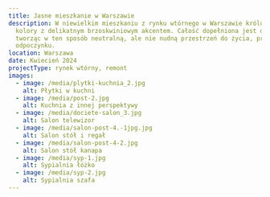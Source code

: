 ```yaml
---
title: Jasne mieszkanie w Warszawie
description: W niewielkim mieszkaniu z rynku wtórnego w Warszawie królują jasne
  kolory z delikatnym brzoskwiniowym akcentem. Całość dopełniona jest drewnem
  tworząc w ten sposób neutralną, ale nie nudną przestrzeń do życia, pracy i
  odpoczynku.
location: Warszawa
date: Kwiecień 2024
projectType: rynek wtórny, remont
images:
  - image: /media/plytki-kuchnia_2.jpg
    alt: Płytki w kuchni
  - image: /media/post-2.jpg
    alt: Kuchnia z innej perspektywy
  - image: /media/dociete-salon_3.jpg
    alt: Salon telewizor
  - image: /media/salon-post-4.-1jpg.jpg
    alt: Salon stół i regał
  - image: /media/salon-post-4-2.jpg
    alt: Salon stół kanapa
  - image: /media/syp-1.jpg
    alt: Sypialnia łóżko
  - image: /media/syp-2.jpg
    alt: Sypialnia szafa
---
```

